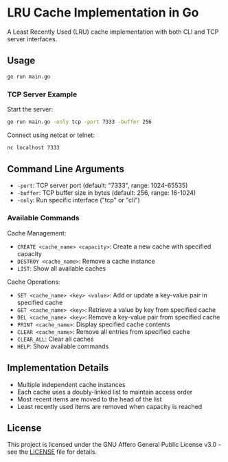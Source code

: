 # LRU Cache Implementation in Go

A Least Recently Used (LRU) cache implementation with both CLI and TCP server interfaces.

## Usage

```bash
go run main.go
```

### TCP Server Example

Start the server:
```bash
go run main.go -only tcp -port 7333 -buffer 256
```

Connect using netcat or telnet:
```bash
nc localhost 7333
```

## Command Line Arguments

- `-port`: TCP server port (default: "7333", range: 1024-65535)
- `-buffer`: TCP buffer size in bytes (default: 256, range: 16-1024)
- `-only`: Run specific interface ("tcp" or "cli")

### Available Commands

Cache Management:
- `CREATE <cache_name> <capacity>`: Create a new cache with specified capacity
- `DESTROY <cache_name>`: Remove a cache instance
- `LIST`: Show all available caches

Cache Operations:
- `SET <cache_name> <key> <value>`: Add or update a key-value pair in specified cache
- `GET <cache_name> <key>`: Retrieve a value by key from specified cache
- `DEL <cache_name> <key>`: Remove a key-value pair from specified cache
- `PRINT <cache_name>`: Display specified cache contents
- `CLEAR <cache_name>`: Remove all entries from specified cache
- `CLEAR_ALL`: Clear all caches
- `HELP`: Show available commands

## Implementation Details

- Multiple independent cache instances
- Each cache uses a doubly-linked list to maintain access order
- Most recent items are moved to the head of the list
- Least recently used items are removed when capacity is reached

## License

This project is licensed under the GNU Affero General Public License v3.0 - see the [LICENSE](LICENSE) file for details.